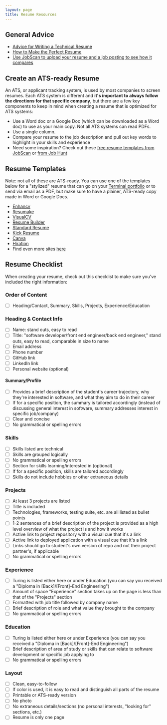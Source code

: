 ```yaml
---
layout: page
title: Resume Resources
---
```


## General Advice

* [Advice for Writing a Technical Resume](https://css-tricks.com/advice-for-writing-a-technical-resume/)
* [How to Make the Perfect Resume](https://www.themuse.com/advice/how-to-make-a-resume-examples)
* [Use JobScan to upload your resume and a job posting to see how it compares](https://www.jobscan.co/)

## Create an ATS-ready Resume
An ATS, or applicant tracking system, is used by most companies to screen resumes. Each ATS system is different and **it's important to always follow the directions for that specific company**, but there are a few key components to keep in mind when creating a resume that is optimized for ATS systems:

* Use a Word doc or a Google Doc (which can be downloaded as a Word doc) to use as your main copy. Not all ATS systems can read PDFs.
* Use a single column. 
* Compare your resume to the job description and pull out key words to highlight in your skills and experience
* Need some inspiration? Check out these [free resume templates from JobScan](https://www.jobscan.co/resume-templates) or [from Job Hunt](https://www.job-hunt.org/resume-samples/sample-resumes.shtml)

## Resume Templates
Note: not all of these are ATS-ready. You can use one of the templates below for a "stylized" resume that can go on your [Terminal portfolio](https://terminal.turing.edu) or to send via email as a PDF, but make sure to have a plainer, ATS-ready copy made in Word or Google Docs. 

* [Enhancv](https://enhancv.com/)
* [Resumake](https://resumake.io/)
* [VisualCV](https://www.visualcv.com/resume-builder/)
* [Resume Builder](https://resume-builder.qwilr.com/)
* [Standard Resume](https://standardresume.co/)
* [Kick Resume](https://www.kickresume.com/)
* [Canva](https://www.canva.com/)
* [Hiration](https://www.hiration.com/)
* Find even more sites [here](https://www.producthunt.com/e/create-a-beautiful-resume)

## Resume Checklist
When creating your resume, check out this checklist to make sure you've included the right information:

### Order of Content
- [ ] Heading/Contact, Summary, Skills, Projects, Experience/Education

### Heading & Contact Info
- [ ] Name: stand outs, easy to read
- [ ] Title: "software developer/front end engineer/back end engineer," stand outs, easy to read, comparable in size to name 
- [ ] Email address
- [ ] Phone number
- [ ] GitHub link 
- [ ] LinkedIn link 
- [ ] Personal website (optional)

#### Summary/Profile
- [ ] Provides a brief description of the student's career trajectory, why they're interested in software, and what they aim to do in their career
- [ ] If for a specific position, the summary is tailored accordingly (instead of discussing general interest in software, summary addresses interest in specific job/company)
- [ ] Clear and concise
- [ ] No grammatical or spelling errors

### Skills
- [ ] Skills listed are technical
- [ ] Skills are grouped logically
- [ ] No grammatical or spelling errors
- [ ] Section for skills learning/interested in (optional)
- [ ] If for a specific position, skills are tailored accordingly
- [ ] Skills do not include hobbies or other extraneous details

### Projects
- [ ] At least 3 projects are listed
- [ ] Title is included
- [ ] Technologies, frameworks, testing suite, etc. are all listed as bullet points
- [ ] 1-2 sentences of a brief description of the project is provided as a high level overview of what the project is and how it works
- [ ] Active link to project repository with a visual cue that it's a link
- [ ] Active link to deployed application with a visual cue that it's a link
- [ ] Links should go to student's own version of repo and not their project partner's, if applicable
- [ ] No grammatical or spelling errors

### Experience
- [ ] Turing is listed either here or under Education (you can say you received a "Diploma in [Back]/[Front]-End Engineering")
- [ ] Amount of space "Experience" section takes up on the page is less than that of the "Projects" section
- [ ] Formatted with job title followed by company name
- [ ] Brief description of role and what value they brought to the company
- [ ] No grammatical or spelling errors

### Education
- [ ] Turing is listed either here or under Experience (you can say you received a "Diploma in [Back]/[Front]-End Engineering")
- [ ] Brief description of area of study or skills that can relate to software development or specific job applying to
- [ ] No grammatical or spelling errors

### Layout
- [ ] Clean, easy-to-follow
- [ ] If color is used, it is easy to read and distinguish all parts of the resume 
- [ ] Printable or ATS-ready version
- [ ] No photo
- [ ] No extraneous details/sections (no personal interests, "looking for" sections, etc.)
- [ ] Resume is only one page
